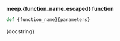 
<a id="{function_name}"></a>

**meep.{function_name_escaped} function**

```python
def {function_name}{parameters}
```

<div class="function_docstring" markdown="1">

{docstring}

</div>
